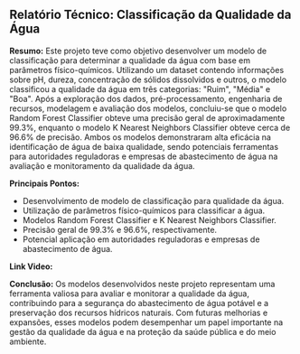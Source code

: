 
## Relatório Técnico: Classificação da Qualidade da Água

**Resumo:**
Este projeto teve como objetivo desenvolver um modelo de classificação para determinar a qualidade da água com base em parâmetros físico-químicos. Utilizando um dataset contendo informações sobre pH, dureza, concentração de sólidos dissolvidos e outros, o modelo classificou a qualidade da água em três categorias: "Ruim", "Média" e "Boa". Após a exploração dos dados, pré-processamento, engenharia de recursos, modelagem e avaliação dos modelos, concluiu-se que o modelo Random Forest Classifier obteve uma precisão geral de aproximadamente 99.3%, enquanto o modelo K Nearest Neighbors Classifier obteve cerca de 96.6% de precisão. Ambos os modelos demonstraram alta eficácia na identificação de água de baixa qualidade, sendo potenciais ferramentas para autoridades reguladoras e empresas de abastecimento de água na avaliação e monitoramento da qualidade da água.

**Principais Pontos:**
- Desenvolvimento de modelo de classificação para qualidade da água.
- Utilização de parâmetros físico-químicos para classificar a água.
- Modelos Random Forest Classifier e K Nearest Neighbors Classifier.
- Precisão geral de 99.3% e 96.6%, respectivamente.
- Potencial aplicação em autoridades reguladoras e empresas de abastecimento de água.

**Link Video:**

**Conclusão:**
Os modelos desenvolvidos neste projeto representam uma ferramenta valiosa para avaliar e monitorar a qualidade da água, contribuindo para a segurança do abastecimento de água potável e a preservação dos recursos hídricos naturais. Com futuras melhorias e expansões, esses modelos podem desempenhar um papel importante na gestão da qualidade da água e na proteção da saúde pública e do meio ambiente.
